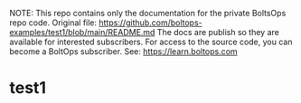 <!-- note marker start -->
NOTE: This repo contains only the documentation for the private BoltsOps repo code.
Original file: https://github.com/boltops-examples/test1/blob/main/README.md
The docs are publish so they are available for interested subscribers.
For access to the source code, you can become a BoltOps subscriber.
See: https://learn.boltops.com

<!-- note marker end -->

# test1
